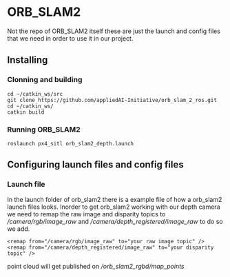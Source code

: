 # ORB_SLAM2

Not the repo of ORB_SLAM2 itself these are just the launch and config files that we need in order to use it in our project.

## Installing

### Clonning and building
```
cd ~/catkin_ws/src
git clone https://github.com/appliedAI-Initiative/orb_slam_2_ros.git
cd ~/catkin_ws/
catkin build
```

### Running ORB_SLAM2

```
roslaunch px4_sitl orb_slam2_depth.launch
```

## Configuring launch files and config files

### Launch file
In the launch folder of orb_slam2 there is a example file of how a orb_slam2 launch files looks. Inorder to get orb_slam2 working with our depth camera we need to remap the raw image and disparity topics to */camera/rgb/image_raw* and */camera/depth_registered/image_raw* to do so we add.
```
<remap from="/camera/rgb/image_raw" to="your raw image topic" />
<remap from="/camera/depth_registered/image_raw" to="your disparity topic" />

```
point cloud will get published on */orb_slam2_rgbd/map_points*
